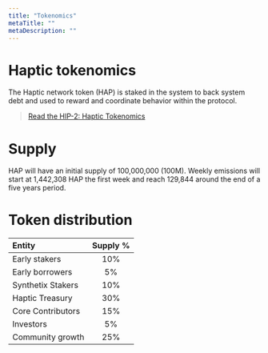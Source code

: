 ```yaml
---
title: "Tokenomics"
metaTitle: ""
metaDescription: ""
---
```


# Haptic tokenomics
 
The Haptic network token (HAP) is staked in the system to back system debt and used to reward and coordinate behavior within the  protocol.

> [Read the HIP-2: Haptic Tokenomics](https://hips.haptic.finance)


# Supply

HAP will have an initial supply of 100,000,000 (100M). Weekly emissions will start at 1,442,308 HAP the first week and reach 129,844 around the end of a five years period. 

# Token distribution

| Entity      | Supply % |
| :---        |    :----:   |
| Early stakers | 10%         |
| Early borrowers | 5%        |
| Synthetix Stakers      |10%      |
| Haptic Treasury   | 30%       |
| Core Contributors  |15%        |
| Investors   | 5%        |
| Community growth   | 25%        |
